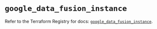 # `google_data_fusion_instance`

Refer to the Terraform Registry for docs: [`google_data_fusion_instance`](https://registry.terraform.io/providers/hashicorp/google/6.18.0/docs/resources/data_fusion_instance).
